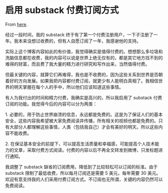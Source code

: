 # 启用 substack 付费订阅方式

From [here](https://yinwang1.substack.com/p/substack).

经过一段时间，我的 substack 终于有了第一个付费注册用户，一下子注册了一年。我本来没想过收费的，但有人自愿订阅了一年，我感谢他的支持。

实际上这个博客内容如此的有价值，我觉得确实是值得付费的。想想那么多垃圾和洗脑信息都在收费，我的内容可以说是世界上绝无仅有的，都是其它地方找不到的难得的财富，而且费了我大量的精力进行研究和写作出来，当然值得付费。

但最关键的内容，就算它们再难得，我也是不收费的，因为这些关系到世界是否朝着好的方向发展。如果我把内容都付费订阅，就更少有人能明白真相了。我相信世界的明天掌握在每个人的手中，所以他们应该知道这些事情。

有人为我付出的时间和精力付费，我确实是高兴的，所以我启用了 substack 付费订阅的功能。我觉得今后的内容可以分为两类：

1\. 必要的，用于防止世界崩溃的信息，永远都是免费的。这是为了保证人们的基本安全，这些内容我希望被大家免费阅读并传播，所有相关的视频也都是免费的。只有大部分人都理解这些事情，人类（包括我自己）才会有美好的明天。所以这些内容不能收费。

2\. 在保证基本安全的前提下，可以提高生活质量和幸福感，可能提高个人技术能力的文章，采取付费方式阅读。付费的内容以后不再全文转发到微博，只发标题进行通知。

我调整了 substack 缺省的订阅费用，降低到了比较轻松可以订阅的标准。由于 substack 限制了最低收费，所以每月订阅还是需要 5 美元，每年需要 30 美元。欢迎有意支持我的人们采用付费订阅方式。不订阅也无所谓，关键的内容仍然可以免费阅读。
